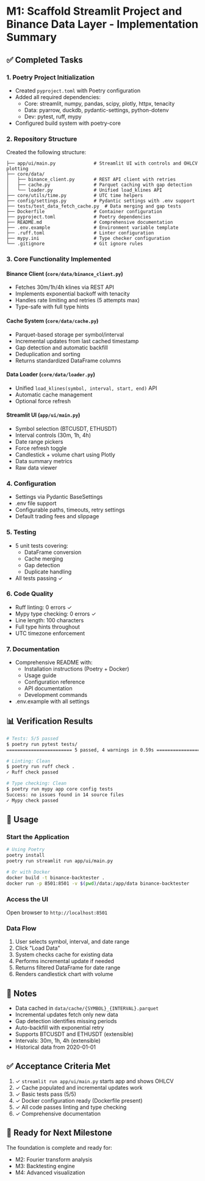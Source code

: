 # M1: Scaffold Streamlit Project and Binance Data Layer - Implementation Summary

## ✅ Completed Tasks

### 1. Poetry Project Initialization
- Created `pyproject.toml` with Poetry configuration
- Added all required dependencies:
  - Core: streamlit, numpy, pandas, scipy, plotly, httpx, tenacity
  - Data: pyarrow, duckdb, pydantic-settings, python-dotenv
  - Dev: pytest, ruff, mypy
- Configured build system with poetry-core

### 2. Repository Structure
Created the following structure:
```
├── app/ui/main.py              # Streamlit UI with controls and OHLCV plotting
├── core/data/
│   ├── binance_client.py       # REST API client with retries
│   ├── cache.py                # Parquet caching with gap detection
│   └── loader.py               # Unified load_klines API
├── core/utils/time.py          # UTC time helpers
├── config/settings.py          # Pydantic settings with .env support
├── tests/test_data_fetch_cache.py  # Data merging and gap tests
├── Dockerfile                  # Container configuration
├── pyproject.toml              # Poetry dependencies
├── README.md                   # Comprehensive documentation
├── .env.example                # Environment variable template
├── .ruff.toml                  # Linter configuration
├── mypy.ini                    # Type checker configuration
└── .gitignore                  # Git ignore rules
```

### 3. Core Functionality Implemented

#### Binance Client (`core/data/binance_client.py`)
- Fetches 30m/1h/4h klines via REST API
- Implements exponential backoff with tenacity
- Handles rate limiting and retries (5 attempts max)
- Type-safe with full type hints

#### Cache System (`core/data/cache.py`)
- Parquet-based storage per symbol/interval
- Incremental updates from last cached timestamp
- Gap detection and automatic backfill
- Deduplication and sorting
- Returns standardized DataFrame columns

#### Data Loader (`core/data/loader.py`)
- Unified `load_klines(symbol, interval, start, end)` API
- Automatic cache management
- Optional force refresh

#### Streamlit UI (`app/ui/main.py`)
- Symbol selection (BTCUSDT, ETHUSDT)
- Interval controls (30m, 1h, 4h)
- Date range pickers
- Force refresh toggle
- Candlestick + volume chart using Plotly
- Data summary metrics
- Raw data viewer

### 4. Configuration
- Settings via Pydantic BaseSettings
- .env file support
- Configurable paths, timeouts, retry settings
- Default trading fees and slippage

### 5. Testing
- 5 unit tests covering:
  - DataFrame conversion
  - Cache merging
  - Gap detection
  - Duplicate handling
- All tests passing ✓

### 6. Code Quality
- Ruff linting: 0 errors ✓
- Mypy type checking: 0 errors ✓
- Line length: 100 characters
- Full type hints throughout
- UTC timezone enforcement

### 7. Documentation
- Comprehensive README with:
  - Installation instructions (Poetry + Docker)
  - Usage guide
  - Configuration reference
  - API documentation
  - Development commands
- .env.example with all settings

## 📊 Verification Results

```bash
# Tests: 5/5 passed
$ poetry run pytest tests/
======================== 5 passed, 4 warnings in 0.59s ========================

# Linting: Clean
$ poetry run ruff check .
✓ Ruff check passed

# Type checking: Clean
$ poetry run mypy app core config tests
Success: no issues found in 14 source files
✓ Mypy check passed
```

## 🚀 Usage

### Start the Application
```bash
# Using Poetry
poetry install
poetry run streamlit run app/ui/main.py

# Or with Docker
docker build -t binance-backtester .
docker run -p 8501:8501 -v $(pwd)/data:/app/data binance-backtester
```

### Access the UI
Open browser to `http://localhost:8501`

### Data Flow
1. User selects symbol, interval, and date range
2. Click "Load Data"
3. System checks cache for existing data
4. Performs incremental update if needed
5. Returns filtered DataFrame for date range
6. Renders candlestick chart with volume

## 📝 Notes

- Data cached in `data/cache/{SYMBOL}_{INTERVAL}.parquet`
- Incremental updates fetch only new data
- Gap detection identifies missing periods
- Auto-backfill with exponential retry
- Supports BTCUSDT and ETHUSDT (extensible)
- Intervals: 30m, 1h, 4h (extensible)
- Historical data from 2020-01-01

## ✅ Acceptance Criteria Met

1. ✓ `streamlit run app/ui/main.py` starts app and shows OHLCV
2. ✓ Cache populated and incremental updates work
3. ✓ Basic tests pass (5/5)
4. ✓ Docker configuration ready (Dockerfile present)
5. ✓ All code passes linting and type checking
6. ✓ Comprehensive documentation

## 🎯 Ready for Next Milestone

The foundation is complete and ready for:
- M2: Fourier transform analysis
- M3: Backtesting engine
- M4: Advanced visualization
